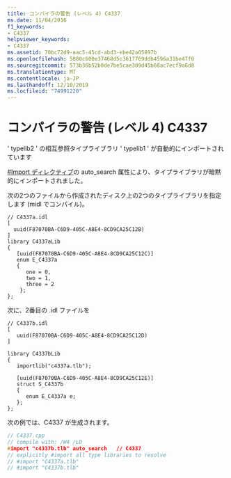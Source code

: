 ```yaml
---
title: コンパイラの警告 (レベル 4) C4337
ms.date: 11/04/2016
f1_keywords:
- C4337
helpviewer_keywords:
- C4337
ms.assetid: 70bc72d9-aac5-45cd-abd3-ebe42a05897b
ms.openlocfilehash: 5080c600e37468d5c3617769ddb4596a31be47f0
ms.sourcegitcommit: 573b36b52b0de7be5cae309d45b68ac7ecf9a6d8
ms.translationtype: MT
ms.contentlocale: ja-JP
ms.lasthandoff: 12/10/2019
ms.locfileid: "74991220"
---
```

# <a name="compiler-warning-level-4-c4337"></a>コンパイラの警告 (レベル 4) C4337

' typelib2 ' の相互参照タイプライブラリ ' typelib1 ' が自動的にインポートされています

[#Import ディレクティブ](../../preprocessor/hash-import-directive-cpp.md)の auto_search 属性により、タイプライブラリが暗黙的にインポートされました。

次の2つのファイルから作成されたディスク上の2つのタイプライブラリを指定します (midl でコンパイル)。

```
// C4337a.idl
[
  uuid(F87070BA-C6D9-405C-A8E4-8CD9CA25C12B)
]
library C4337aLib
{
   [uuid(F87070BA-C6D9-405C-A8E4-8CD9CA25C12C)]
   enum E_C4337a
   {
      one = 0,
      two = 1,
      three = 2
    };
};
```

次に、2番目の .idl ファイルを

```
// C4337b.idl
[
   uuid(F87070BA-C6D9-405C-A8E4-8CD9CA25C12D)
]

library C4337bLib
{
   importlib("c4337a.tlb");

   [uuid(F87070BA-C6D9-405C-A8E4-8CD9CA25C12E)]
   struct S_C4337b
   {
      enum E_C4337a e;
   };
};
```

次の例では、C4337 が生成されます。

```cpp
// C4337.cpp
// compile with: /W4 /LD
#import "c4337b.tlb" auto_search   // C4337
// explicitly #import all type libraries to resolve
// #import "C4337a.tlb"
// #import "C4337b.tlb"
```
